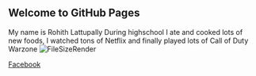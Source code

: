 ## Welcome to GitHub Pages
My name is Rohith Lattupally
During highschool I ate and cooked lots of new foods, I watched tons of Netflix and finally played lots of Call of Duty Warzone
![FileSizeRender](https://user-images.githubusercontent.com/66910558/84599797-ba022a00-ae42-11ea-84aa-6dee9e0cc9cc.JPG)

[Facebook](https://www.facebook.com/rorobro.ro.94/)
